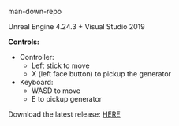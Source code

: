 man-down-repo

Unreal Engine 4.24.3 + Visual Studio 2019

**Controls:**
  * Controller:
    * Left stick to move
    * X (left face button) to pickup the generator
  * Keyboard:
    * WASD to move
    * E to pickup generator

Download the latest release: [HERE](https://github.com/averyfollett/Blackout/releases)
